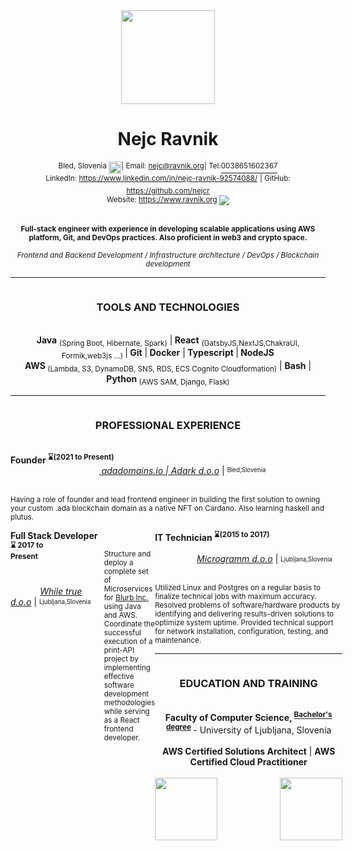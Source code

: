 <div >
  <div align='center'>
<img src='https://s3.eu-central-1.amazonaws.com/files.ravnik.org/me.svg' height='150' />
    <h1 style='justify-content:center'>Nejc Ravnik</h1>
    <div style='display:flex;justify-content:center'><sup>Bled, Slovenia&nbsp; </sup> <img
      src='https://emojipedia-us.s3.dualstack.us-west-1.amazonaws.com/thumbs/120/twitter/228/flag-for-slovenia_1f1f8-1f1ee.png'
      height='20' />
      <sup> | Email: <a href='mailto:nejc@ravnik.org'>nejc@ravnik.org</a> </sup>
      <sup> | Tel:</sup> <a href='tel:0038651602367'><sup>0038651602367</sup></a><br /></div>
    <sup> LinkedIn: </sup> <sup><a href='https://www.linkedin.com/in/nejc-ravnik-92574088/'>https://www.linkedin.com/in/nejc-ravnik-92574088/</a></sup>
    <sup>| GitHub: </sup> <sup><a href='https://github.com/nejcr/'>https://github.com/nejcr</a></sup><br />
    <sup>Website: </sup> <sup><a href='https://www.ravnik.org/'>https://www.ravnik.org</a> </sup>
    <img src ="https://img.shields.io/twitter/follow/NejcRavnik?style=social"/>
    <div >
      <p>
        <br />
        <sup><b>Full-stack engineer with experience in developing scalable applications using AWS platform, Git, and DevOps
          practices. Also proficient in web3 and crypto space.</b> </sup>
      </p>
    </div>
    <div>
      <sup><i>Frontend and Backend Development / Infrastructure architecture / DevOps / Blockchain development </i></sup>
    </div>
    <hr />
    <div  style='display: flex;justify-content:center;'>
      <h3>TOOLS AND TECHNOLOGIES </h3>
    </div>
    <br />
    <div>
      <b>Java</b> <sub>(Spring Boot, Hibernate, Spark)</sub> |<b> React</b> <sub>(GatsbyJS,NextJS,ChakraUI, Formik,web3js
      ...) </sub>|<b> Git</b> |<b> Docker</b> |<b> Typescript </b>|<b> NodeJS</b><br /><b> AWS </b><sub>(Lambda, S3,
      DynamoDB, SNS, RDS, ECS Cognito Cloudformation)</sub> | <b>Bash</b> | <b>Python</b><sub> (AWS SAM, Django,
      Flask)</sub>
    </div>
    <hr />

  </div>
  <div align='justify-between'  style='display: flex;justify-content:center;'>
    <h3 align="center">PROFESSIONAL EXPERIENCE </h3>
  </div>
  <br />
  <div>
    <div>
      <b>Founder <sup>⌛(2021 to Present)</sup></b>&nbsp;&nbsp;&nbsp;&nbsp;&nbsp;&nbsp;&nbsp;&nbsp;&nbsp;&nbsp;&nbsp;&nbsp;&nbsp;
          &nbsp;&nbsp;&nbsp;&nbsp;&nbsp;&nbsp;&nbsp;&nbsp; &nbsp;&nbsp;&nbsp;&nbsp;&nbsp;&nbsp;&nbsp;&nbsp; &nbsp;&nbsp;&nbsp;&nbsp;&nbsp;&nbsp;&nbsp;&nbsp;&nbsp;&nbsp;&nbsp;&nbsp;&nbsp;&nbsp;&nbsp;
          &nbsp;&nbsp;&nbsp;&nbsp;&nbsp;&nbsp;&nbsp;&nbsp;&nbsp;&nbsp;  &nbsp;&nbsp;&nbsp;&nbsp;&nbsp;&nbsp;&nbsp;&nbsp;&nbsp;&nbsp;&nbsp;&nbsp;&nbsp;&nbsp;&nbsp;&nbsp;&nbsp;&nbsp;&nbsp;&nbsp;&nbsp;&nbsp;&nbsp;&nbsp;&nbsp;&nbsp;&nbsp;&nbsp;&nbsp;
          &nbsp;&nbsp;&nbsp;&nbsp;&nbsp;&nbsp;<i><a href='https://www.adadomains.io//'>
      adadomains.io | Adark d.o.o</a></i> | <sup><sub>Bled,Slovenia </sup></sub>
    </div>
    <div >
      <p>
        <br />
        <sup> Having a role of founder and lead frontend engineer in building the first solution to owning your custom
          .ada blockchain domain as a native NFT on Cardano. Also learning haskell and plutus. </sup>
      </p>
    </div>
    <div align='space-between'  style="display: flex; align-items: flex-start;" >
      <div>
        <b>Full Stack Developer <sup>⌛ 2017 to Present</sup></b>&nbsp;&nbsp;&nbsp;&nbsp;&nbsp;&nbsp;&nbsp;&nbsp;&nbsp;&nbsp;&nbsp;&nbsp;&nbsp;&nbsp;&nbsp;
     &nbsp;&nbsp;&nbsp;&nbsp;&nbsp;&nbsp;&nbsp;&nbsp;&nbsp;&nbsp;&nbsp;&nbsp;&nbsp;&nbsp;&nbsp;&nbsp;&nbsp;&nbsp;&nbsp;&nbsp;&nbsp;&nbsp;&nbsp;&nbsp;&nbsp;
          &nbsp;&nbsp;&nbsp;&nbsp;&nbsp;&nbsp;&nbsp;&nbsp;&nbsp;&nbsp;&nbsp;&nbsp;&nbsp;&nbsp;&nbsp;&nbsp;&nbsp;&nbsp;&nbsp;&nbsp;&nbsp;&nbsp;&nbsp;&nbsp;&nbsp;&nbsp;&nbsp;&nbsp;&nbsp;&nbsp;&nbsp;&nbsp;&nbsp;&nbsp;&nbsp;&nbsp;&nbsp;&nbsp;
          &nbsp;&nbsp;&nbsp;&nbsp;&nbsp;&nbsp;&nbsp;&nbsp; &nbsp;&nbsp; <i><a href='https://www.whiletrue.com/'>While
        true d.o.o</a></i> | <sup><sub>Ljubljana,Slovenia </sup></sub>
      </div>
      <div >
        <p >
          <br />
          <sup>Structure and deploy a complete set of Microservices for <a href='https://www.blurb.com/'>Blurb Inc.</a>
            using Java and AWS. Coordinate the successful execution of a print-API project by implementing effective
            software development methodologies while serving as a React frontend developer. </sup>
        </p>
      </div>
      <div >
        <div >
          <b>IT Technician <sup>⌛(2015 to 2017)</sup></b>&nbsp;&nbsp;&nbsp;&nbsp;&nbsp;&nbsp;&nbsp;&nbsp;&nbsp;&nbsp;&nbsp;&nbsp;&nbsp;&nbsp;&nbsp;
          &nbsp;&nbsp;&nbsp;&nbsp;&nbsp;&nbsp;&nbsp;&nbsp; &nbsp;&nbsp; &nbsp;&nbsp;&nbsp;&nbsp;&nbsp;&nbsp;&nbsp;&nbsp;&nbsp;&nbsp;&nbsp;&nbsp;&nbsp;&nbsp;&nbsp;&nbsp;&nbsp;&nbsp;&nbsp;&nbsp;&nbsp;&nbsp;&nbsp;&nbsp;&nbsp;&nbsp;&nbsp;&nbsp;&nbsp;
          &nbsp;&nbsp;&nbsp;&nbsp;&nbsp;&nbsp;&nbsp;&nbsp; &nbsp;&nbsp;&nbsp;&nbsp;&nbsp;&nbsp;&nbsp;&nbsp;&nbsp;&nbsp;&nbsp; &nbsp;&nbsp;&nbsp;&nbsp;&nbsp;&nbsp;&nbsp;&nbsp; &nbsp;&nbsp;&nbsp;&nbsp;&nbsp;&nbsp;&nbsp;&nbsp;&nbsp;&nbsp;&nbsp;&nbsp;&nbsp;&nbsp;&nbsp;&nbsp;&nbsp;<i><a href='https://microgramm.si/'>Microgramm
          d.o.o</a></i> | <sub><sup>Ljubljana,Slovenia </sup></sub>
        </div>
        <div >
          <p >
            <br />
            <sup>Utilized Linux and Postgres  on a regular basis to finalize technical jobs with maximum accuracy.
              Resolved problems of software/hardware  products by identifying and delivering results-driven solutions
              to optimize system uptime. Provided technical support for network installation, configuration, testing,
              and maintenance.
            </sup>
          </p>
        </div>
        <hr />
        <div align="center">
        <div style='display: flex;justify-content:center;'>
          <h3>EDUCATION AND TRAINING </h3>
        </div>
        <br />
        <div >
          <b>Faculty of Computer Science, <sup><a
            href='https://repozitorij.uni-lj.si/IzpisGradiva.php?id=129718&lang=eng'>Bachelor's degree</a></sup>
          </b> - University of Ljubljana, Slovenia
        </div>
        <br />
        <div>
          <b>AWS Certified Solutions Architect</b> | <b> AWS Certified Cloud Practitioner</b><br />
          <br />
          <div style='display:flex;justify-content:center;'>
            <a style='margin-right:100px;'
               href='https://www.certmetrics.com/amazon/public/badge.aspx?i=1&t=c&d=2019-05-06&ci=AWS00879016'>
              <img src='https://www.certmetrics.com/api/ob/image/amazon/c/1' height='100' />
            </a>
            <a href='https://www.certmetrics.com/amazon/public/badge.aspx?i=9&t=c&d=2019-05-10&ci=AWS00879016'>
              <img src='https://www.certmetrics.com/api/ob/image/amazon/c/9' height='100' />
            </a>
          </div>
        </div>
      </div>
    </div>
    </div>
  </div>
</div>
